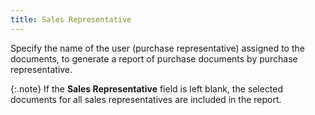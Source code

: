 ```yaml
---
title: Sales Representative
---
```



Specify the name of the user (purchase representative) assigned to the  documents, to generate a report of purchase documents by purchase representative.


{:.note}
If the **Sales 
 Representative** field is left blank, the selected documents for  all sales representatives are included in the report.
